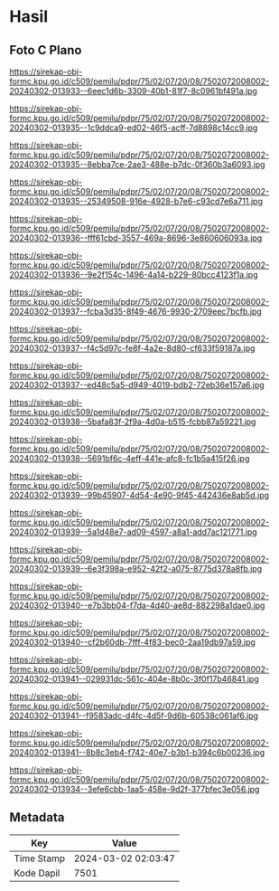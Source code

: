 # Hasil

## Foto C Plano

https://sirekap-obj-formc.kpu.go.id/c509/pemilu/pdpr/75/02/07/20/08/7502072008002-20240302-013933--6eec1d6b-3309-40b1-81f7-8c0961bf491a.jpg

https://sirekap-obj-formc.kpu.go.id/c509/pemilu/pdpr/75/02/07/20/08/7502072008002-20240302-013935--1c9ddca9-ed02-46f5-acff-7d8898c14cc9.jpg

https://sirekap-obj-formc.kpu.go.id/c509/pemilu/pdpr/75/02/07/20/08/7502072008002-20240302-013935--8ebba7ce-2ae3-488e-b7dc-0f360b3a6093.jpg

https://sirekap-obj-formc.kpu.go.id/c509/pemilu/pdpr/75/02/07/20/08/7502072008002-20240302-013935--25349508-916e-4928-b7e6-c93cd7e6a711.jpg

https://sirekap-obj-formc.kpu.go.id/c509/pemilu/pdpr/75/02/07/20/08/7502072008002-20240302-013936--fff61cbd-3557-469a-8696-3e860606093a.jpg

https://sirekap-obj-formc.kpu.go.id/c509/pemilu/pdpr/75/02/07/20/08/7502072008002-20240302-013936--9e2f154c-1496-4a14-b229-80bcc4123f1a.jpg

https://sirekap-obj-formc.kpu.go.id/c509/pemilu/pdpr/75/02/07/20/08/7502072008002-20240302-013937--fcba3d35-8f49-4676-9930-2709eec7bcfb.jpg

https://sirekap-obj-formc.kpu.go.id/c509/pemilu/pdpr/75/02/07/20/08/7502072008002-20240302-013937--f4c5d97c-fe8f-4a2e-8d80-cf633f59187a.jpg

https://sirekap-obj-formc.kpu.go.id/c509/pemilu/pdpr/75/02/07/20/08/7502072008002-20240302-013937--ed48c5a5-d949-4019-bdb2-72eb36e157a6.jpg

https://sirekap-obj-formc.kpu.go.id/c509/pemilu/pdpr/75/02/07/20/08/7502072008002-20240302-013938--5bafa83f-2f9a-4d0a-b515-fcbb87a59221.jpg

https://sirekap-obj-formc.kpu.go.id/c509/pemilu/pdpr/75/02/07/20/08/7502072008002-20240302-013938--5691bf6c-4eff-441e-afc8-fc1b5a415f26.jpg

https://sirekap-obj-formc.kpu.go.id/c509/pemilu/pdpr/75/02/07/20/08/7502072008002-20240302-013939--99b45907-4d54-4e90-9f45-442436e8ab5d.jpg

https://sirekap-obj-formc.kpu.go.id/c509/pemilu/pdpr/75/02/07/20/08/7502072008002-20240302-013939--5a1d48e7-ad09-4597-a8a1-add7ac121771.jpg

https://sirekap-obj-formc.kpu.go.id/c509/pemilu/pdpr/75/02/07/20/08/7502072008002-20240302-013939--6e3f398a-e952-42f2-a075-8775d378a8fb.jpg

https://sirekap-obj-formc.kpu.go.id/c509/pemilu/pdpr/75/02/07/20/08/7502072008002-20240302-013940--e7b3bb04-f7da-4d40-ae8d-882298a1dae0.jpg

https://sirekap-obj-formc.kpu.go.id/c509/pemilu/pdpr/75/02/07/20/08/7502072008002-20240302-013940--cf2b60db-7fff-4f83-bec0-2aa19db97a59.jpg

https://sirekap-obj-formc.kpu.go.id/c509/pemilu/pdpr/75/02/07/20/08/7502072008002-20240302-013941--029931dc-561c-404e-8b0c-3f0f17b46841.jpg

https://sirekap-obj-formc.kpu.go.id/c509/pemilu/pdpr/75/02/07/20/08/7502072008002-20240302-013941--f9583adc-d4fc-4d5f-9d6b-60538c061af6.jpg

https://sirekap-obj-formc.kpu.go.id/c509/pemilu/pdpr/75/02/07/20/08/7502072008002-20240302-013941--8b8c3eb4-f742-40e7-b3b1-b394c6b00236.jpg

https://sirekap-obj-formc.kpu.go.id/c509/pemilu/pdpr/75/02/07/20/08/7502072008002-20240302-013934--3efe6cbb-1aa5-458e-9d2f-377bfec3e056.jpg


## Metadata

| Key        | Value               |
| ---------- | ------------------- |
| Time Stamp | 2024-03-02 02:03:47 |
| Kode Dapil | 7501                |



